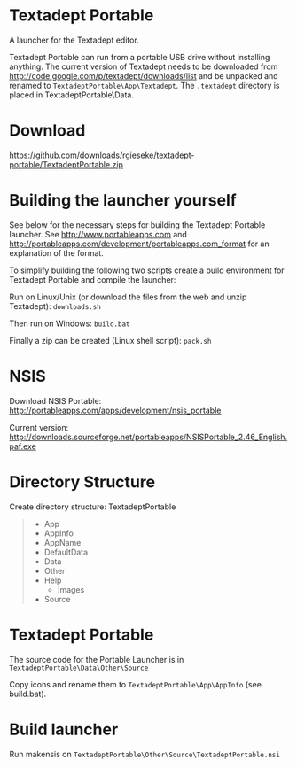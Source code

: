 Textadept Portable
==================

A launcher for the Textadept editor.

Textadept Portable can run from a portable USB
drive without installing anything. The current version of Textadept needs to
be downloaded from <http://code.google.com/p/textadept/downloads/list> and
be unpacked and renamed to `TextadeptPortable\App\Textadept`.
The `.textadept` directory is placed in TextadeptPortable\Data.

Download
========
<https://github.com/downloads/rgieseke/textadept-portable/TextadeptPortable.zip>

Building the launcher yourself
==============================

See below for the necessary steps for building the Textadept Portable launcher.
See <http://www.portableapps.com> and
<http://portableapps.com/development/portableapps.com_format> for an
explanation of the format.

To simplify building the following two scripts create a build environment
for Textadept Portable and compile the launcher:

Run on Linux/Unix (or download the files from the web and unzip Textadept):
`downloads.sh`

Then run on Windows:
`build.bat`

Finally a zip can be created (Linux shell script):
`pack.sh`

NSIS
====
Download NSIS Portable:
<http://portableapps.com/apps/development/nsis_portable>

Current version:
<http://downloads.sourceforge.net/portableapps/NSISPortable_2.46_English.paf.exe>

Directory Structure
===================
Create directory structure:
TextadeptPortable
>+ App
>  + AppInfo
>  + AppName
>  + DefaultData
>+ Data
>+ Other
>  + Help
>    + Images
>  + Source

Textadept Portable
==================
The source code for the Portable Launcher is in
`TextadeptPortable\Data\Other\Source`

Copy icons and rename them to `TextadeptPortable\App\AppInfo` (see build.bat).

Build launcher
==============
Run makensis on `TextadeptPortable\Other\Source\TextadeptPortable.nsi`
